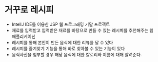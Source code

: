# 거꾸로 레시피
- IntellJ IDE를 이용한 JSP 웹 프로그래밍 기말 프로젝트
- 재료를 입력받고 입력받은 재료를 바탕으로 만들 수 있는 레시피를 추천해주는 웹 애플리케이션
- 레시피를 통해 본인이 만든 음식에 대한 리뷰를 달 수 있다
- 레시피를 즐겨찾기 기능을 통해 바로 찾아볼 수 있는 기능이 있다
- 음식사진을 첨부할 경우 해당 음식에 대한 칼로리와 이름에 대해 알려준다.
